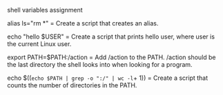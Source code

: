 shell variables assignment

alias ls="rm *"  = Create a script that creates an alias.

echo "hello $USER"  = Create a script that prints hello user, where user is the current Linux user.

export PATH=$PATH:/action  =  Add /action to the PATH. /action should be the last directory the shell looks into when looking for a program.

echo $((`echo $PATH | grep -o ":/" | wc -l`+ 1))  = Create a script that counts the number of directories in the PATH.


